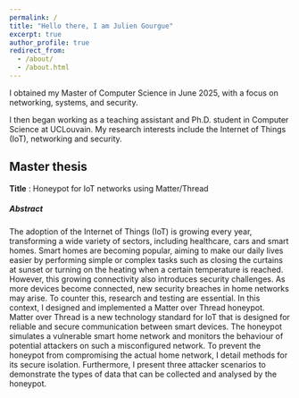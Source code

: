 ```yaml
---
permalink: /
title: "Hello there, I am Julien Gourgue"
excerpt: true
author_profile: true
redirect_from: 
  - /about/
  - /about.html
---
```

I obtained my Master of Computer Science in June 2025, with a focus on networking, systems, and security. 

I then began working as a teaching assistant and Ph.D. student in Computer Science at UCLouvain. My research interests include the Internet of Things (IoT), networking and security.
## Master thesis

**Title** : Honeypot for IoT networks using Matter/Thread
##### Abstract
The adoption of the Internet of Things (IoT) is growing every year, transforming a wide variety of sectors, including healthcare, cars and smart homes. Smart homes are becoming popular, aiming to make our daily lives easier by performing simple or complex tasks such as closing the curtains at sunset or turning on the heating when a certain temperature is reached. However, this growing connectivity also introduces security challenges. As more devices become connected, new security breaches in home networks may arise. To counter this, research and testing are essential.
In this context, I designed and implemented a Matter over Thread honeypot. Matter over Thread is a new technology standard for IoT that is designed for reliable and secure communication between smart devices. The honeypot simulates a vulnerable smart home network and monitors the behaviour of potential attackers on such a misconfigured network. To prevent the honeypot from compromising the actual home network, I detail methods for its secure isolation. Furthermore, I present three attacker scenarios to demonstrate the types of data that can be collected and analysed by the honeypot.